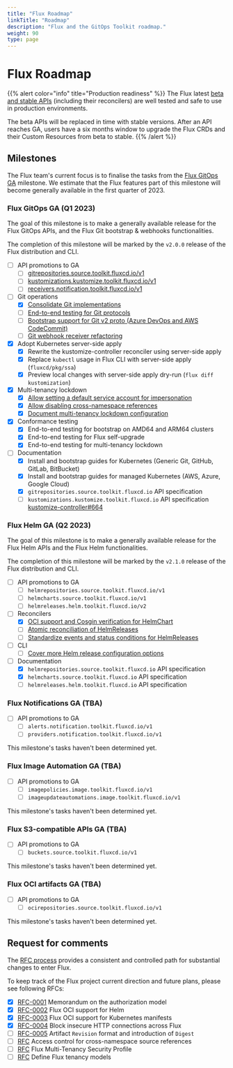 ```yaml
---
title: "Flux Roadmap"
linkTitle: "Roadmap"
description: "Flux and the GitOps Toolkit roadmap."
weight: 90
type: page
---
```


# Flux Roadmap

{{% alert color="info" title="Production readiness" %}}
The Flux latest [beta and stable APIs](https://fluxcd.io/flux/components/)
(including their reconcilers) are well tested and safe to use in production environments.

The beta APIs will be replaced in time with stable versions. After an API reaches GA,
users have a six months window to upgrade the Flux CRDs and their Custom Resources
from beta to stable.
{{% /alert %}}

## Milestones

The Flux team's current focus is to finalise the tasks from the [Flux GitOps GA](#flux-gitops-ga) milestone.
We estimate that the Flux features part of this milestone will become generally available in the first quarter of 2023.

### Flux GitOps GA (Q1 2023)

The goal of this milestone is to make a generally available release for the Flux GitOps APIs,
and the Flux Git bootstrap & webhooks functionalities.

The completion of this milestone will be marked by the `v2.0.0` release of the Flux distribution and CLI. 

- [ ] API promotions to GA
  - [ ] [gitrepositories.source.toolkit.fluxcd.io/v1](https://github.com/fluxcd/source-controller/issues/947)
  - [ ] [kustomizations.kustomize.toolkit.fluxcd.io/v1](https://github.com/fluxcd/kustomize-controller/issues/755)
  - [ ] [receivers.notification.toolkit.fluxcd.io/v1](https://github.com/fluxcd/notification-controller/issues/436)

- [ ] Git operations
  - [x] [Consolidate Git implementations](https://github.com/fluxcd/pkg/issues/245)
  - [ ] [End-to-end testing for Git protocols](https://github.com/fluxcd/pkg/issues/334)
  - [ ] [Bootstrap support for Git v2 proto (Azure DevOps and AWS CodeCommit)](https://github.com/fluxcd/flux2/issues/3273)
  - [ ] [Git webhook receiver refactoring](https://github.com/fluxcd/notification-controller/pull/435)

- [x] Adopt Kubernetes server-side apply
  - [x] Rewrite the kustomize-controller reconciler using server-side apply
  - [x] Replace `kubectl` usage in Flux CLI with server-side apply (`fluxcd/pkg/ssa`)
  - [x] Preview local changes with server-side apply dry-run (`flux diff kustomization`)

- [x] Multi-tenancy lockdown
  - [x] [Allow setting a default service account for impersonation](https://github.com/fluxcd/flux2/issues/2340)
  - [x] [Allow disabling cross-namespace references](https://github.com/fluxcd/flux2/issues/2337)
  - [x] [Document multi-tenancy lockdown configuration](flux/installation.md#multi-tenancy-lockdown)

- [x] Conformance testing
  - [x] End-to-end testing for bootstrap on AMD64 and ARM64 clusters
  - [x] End-to-end testing for Flux self-upgrade
  - [x] End-to-end testing for multi-tenancy lockdown

- [ ] Documentation
  - [x] Install and bootstrap guides for Kubernetes (Generic Git, GitHub, GitLab, BitBucket)
  - [x] Install and bootstrap guides for managed Kubernetes (AWS, Azure, Google Cloud)
  - [x] `gitrepositories.source.toolkit.fluxcd.io` API specification
  - [ ] `kustomizations.kustomize.toolkit.fluxcd.io` API specification
    [kustomize-controller#664](https://github.com/fluxcd/kustomize-controller/issues/664)

### Flux Helm GA (Q2 2023)

The goal of this milestone is to make a generally available release for the Flux Helm APIs
and the Flux Helm functionalities.

The completion of this milestone will be marked by the `v2.1.0` release of the Flux distribution and CLI.

- [ ] API promotions to GA
  - [ ] `helmrepositories.source.toolkit.fluxcd.io/v1`
  - [ ] `helmcharts.source.toolkit.fluxcd.io/v1`
  - [ ] `helmreleases.helm.toolkit.fluxcd.io/v2`

- [ ] Reconcilers
  - [x] [OCI support and Cosgin verification for HelmChart](https://github.com/fluxcd/flux2/tree/main/rfcs/0002-helm-oci#implementation-history)
  - [ ] [Atomic reconciliation of HelmReleases](https://github.com/fluxcd/helm-controller/pull/532)
  - [ ] [Standardize events and status conditions for HelmReleases](https://github.com/fluxcd/helm-controller/issues/487)

- [ ] CLI
  - [ ] [Cover more Helm release configuration options](https://github.com/fluxcd/flux2/issues/213)

- [ ] Documentation
  - [x] `helmrepositories.source.toolkit.fluxcd.io` API specification
  - [x] `helmcharts.source.toolkit.fluxcd.io` API specification
  - [ ] `helmreleases.helm.toolkit.fluxcd.io` API specification

### Flux Notifications GA (TBA)

- [ ] API promotions to GA
  - [ ] `alerts.notification.toolkit.fluxcd.io/v1`
  - [ ] `providers.notification.toolkit.fluxcd.io/v1`

This milestone's tasks haven't been determined yet.

### Flux Image Automation GA (TBA)

- [ ] API promotions to GA
  - [ ] `imagepolicies.image.toolkit.fluxcd.io/v1`
  - [ ] `imageupdateautomations.image.toolkit.fluxcd.io/v1`

This milestone's tasks haven't been determined yet.

### Flux S3-compatible APIs GA (TBA)

- [ ] API promotions to GA
  - [ ] `buckets.source.toolkit.fluxcd.io/v1`

This milestone's tasks haven't been determined yet.

### Flux OCI artifacts GA (TBA)

- [ ] API promotions to GA
  - [ ] `ocirepositories.source.toolkit.fluxcd.io/v1`

This milestone's tasks haven't been determined yet.

## Request for comments

The [RFC process](https://github.com/fluxcd/flux2/tree/main/rfcs)
provides a consistent and controlled path for substantial changes to enter Flux.

To keep track of the Flux project current direction and future plans, please see following RFCs:

- [x] [RFC-0001](https://github.com/fluxcd/flux2/tree/main/rfcs/0001-authorization) Memorandum on the authorization model
- [x] [RFC-0002](https://github.com/fluxcd/flux2/tree/main/rfcs/0002-helm-oci) Flux OCI support for Helm
- [x] [RFC-0003](https://github.com/fluxcd/flux2/tree/main/rfcs/0003-kubernetes-oci) Flux OCI support for Kubernetes manifests
- [x] [RFC-0004](https://github.com/fluxcd/flux2/tree/main/rfcs/0004-insecure-http) Block insecure HTTP connections across Flux
- [ ] [RFC-0005](https://github.com/fluxcd/flux2/pull/3233) Artifact `Revision` format and introduction of `Digest`
- [ ] [RFC](https://github.com/fluxcd/flux2/pull/2092) Access control for cross-namespace source references
- [ ] [RFC](https://github.com/fluxcd/flux2/pull/2093) Flux Multi-Tenancy Security Profile
- [ ] [RFC](https://github.com/fluxcd/flux2/pull/2086) Define Flux tenancy models
